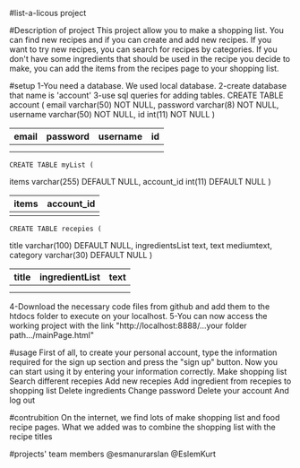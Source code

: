 #list-a-licous project

#Description of project
This project allow you to make a shopping list.
You can find new recipes and if you can create and add new recipes.
If you want to try new recipes, you can search for recipes by categories. If you don't have some ingredients that should be used in the recipe you decide to make, you can add the items from the recipes page to your shopping list.

#setup
1-You need a database. 
We used local database.
2-create  database that name is 'account'
3-use sql queries for adding tables.
	CREATE TABLE account (
  email varchar(50) NOT NULL,
  password varchar(8) NOT NULL,
  username varchar(50) NOT NULL,
  id int(11) NOT NULL
	)

| email | password    | username     |id  |
|-------|-------------|--------------|----|
|       |             |              |    |
|       |             |              |    |


	CREATE TABLE myList (
  items varchar(255) DEFAULT NULL,
  account_id int(11) DEFAULT NULL
	)

| items | account_id |
|-------|------------|
|       |            |

	CREATE TABLE recepies (
  title varchar(100) DEFAULT NULL,
  ingredientsList text,
  text mediumtext,
  category varchar(30) DEFAULT NULL
	)

| title | ingredientList| text |
|-------|---------------|------|
|       |               |      |
|       |               |      |


4-Download the necessary code files from github and add them to the htdocs folder to execute on your localhost.
5-You can now access the working project with the link "http://localhost:8888/...your folder path.../mainPage.html"

#usage
First of all, to create your personal account, type the information required for the sign up section and press the "sign up" button.
Now you can start using it by entering your information correctly.
	Make shopping list
	Search different recepies
	Add new recepies
	Add ingredient from recepies to shopping list
	Delete ingredients
	Change password
	Delete your account
	And log out

#contrubition
On the internet, we find lots of make shopping list and food recipe pages.
What we added was to combine the shopping list with the recipe titles

#projects' team members 
@esmanurarslan
@EslemKurt







